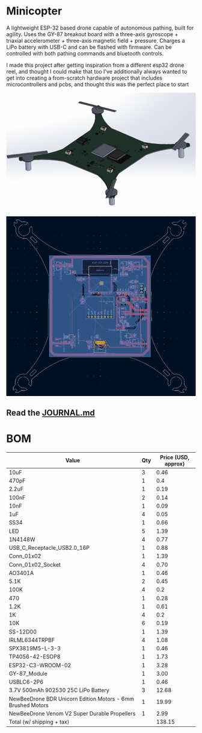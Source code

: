 # Minicopter

A lightweight ESP-32 based drone capable of autonomous pathing, built for agility. Uses the GY-87 breakout board with a three-axis gyroscope + triaxial accelerometer + three-axis magnetic field + pressure. Charges a LiPo battery with USB-C and can be flashed with firmware.
Can be controlled with both pathing commands and bluetooth controls.

I made this project after getting inspiration from a different esp32 drone reel, and thought I could make that too
I've additionally always wanted to get into creating a from-scratch hardware project that includes microcontrollers and pcbs, and thought this was the perfect place to start

![cad](assets/cad.png)

![pcb](assets/pcb.png)

## Read the [JOURNAL.md](JOURNAL.md)

# BOM

| Value                               | Qty | Price (USD, approx) |
|-------------------------------------|-----|-------------|
| 10uF                                | 3   | 0.46        |
| 470pF                               | 1   | 0.4        |
| 2.2uF                               | 1   |    0.19         |
| 100nF                               | 2   |        0.14     |
| 10nF                                | 1   |         0.09    |
| 1uF                                 | 4   |          0.05   |
| SS34                                | 1   | 0.66        |
| LED                                 | 5   | 1.39        |
| 1N4148W                             | 4   | 0.77        |
| USB_C_Receptacle_USB2.0_16P         | 1   | 0.88        |
| Conn_01x02                          | 1   | 1.39        |
| Conn_01x02_Socket                   | 4   | 0.70        |
| AO3401A                             | 1   | 0.46        |
| 5.1K                                | 2   | 0.45        |
| 100K                                | 4   |     0.2        |
| 470                                 | 1   |       0.28      |
| 1.2K                                | 1   |          0.61   |
| 1K                                  | 4   |          0.2   |
| 10K                                 | 6   |            0.19 |
| SS-12D00                            | 1   | 1.39        |
| IRLML6344TRPBF                      | 4   | 1.08        |
| SPX3819M5-L-3-3                     | 1   | 0.46        |
| TP4056-42-ESOP8                     | 1   | 1.73        |
| ESP32-C3-WROOM-02                   | 1   | 3.28        |
| GY-87_Module                        | 1   | 3.00        |
| USBLC6-2P6                          | 1   | 0.46        |
| 3.7V 500mAh 902530 25C LiPo Battery | 3   | 12.68       |
| NewBeeDrone BDR Unicorn Edition Motors - 6mm Brushed Motors    | 1   | 19.99       |
| NewBeeDrone Venom V2 Super Durable Propellers     | 1   | 2.99        |
| Total (w/ shipping + tax)           |     | 138.15      |